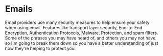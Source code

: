 # Emails 

Email providers use many security measures to help ensure your safety when using email. Features like transport layer security, End-to-End Encryption, Authentication Protocols, Malware, Protection, and spam filters. Some of the phrases you may have heard of, and others you may not have, so I'm going to break them down so you have a better understanding of just how they're helping to protect you. 
